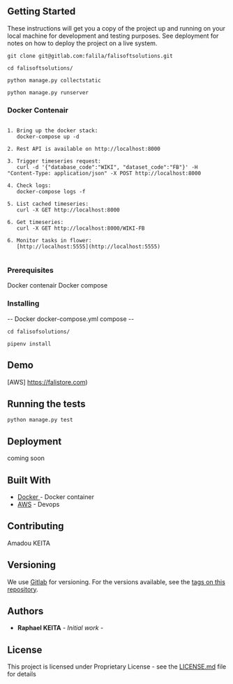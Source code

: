 ## Getting Started

These instructions will get you a copy of the project up and running on your local machine for development and testing purposes. See deployment for notes on how to deploy the project on a live system.

``` 
git clone git@gitlab.com:falila/falisoftsolutions.git

cd falisoftsolutions/

python manage.py collectstatic

python manage.py runserver

```

### Docker Contenair

``` 

1. Bring up the docker stack:
   docker-compose up -d

2. Rest API is available on http://localhost:8000

3. Trigger timeseries request:
   curl -d '{"database_code":"WIKI", "dataset_code":"FB"}' -H "Content-Type: application/json" -X POST http://localhost:8000

4. Check logs:
   docker-compose logs -f

5. List cached timeseries:
   curl -X GET http://localhost:8000

6. Get timeseries:
   curl -X GET http://localhost:8000/WIKI-FB

6. Monitor tasks in flower:
   [http://localhost:5555](http://localhost:5555)
   
```

### Prerequisites

Docker contenair
Docker compose


### Installing

-- Docker docker-compose.yml compose --

```
cd falisofsolutions/

pipenv install

```

## Demo 

[AWS] https://falistore.com)

## Running the tests

```
python manage.py test

```

## Deployment
 coming soon

## Built With

* [Docker ](https://docker.com/) - Docker container
* [AWS](https://falistore.com/) - Devops

## Contributing

 Amadou KEITA

## Versioning

We use [Gitlab](https://gitlab.com/) for versioning. For the versions available, see the [tags on this repository](https://gitlab.com/falila/react_apps/). 

## Authors

* **Raphael KEITA** - *Initial work* - [](https://gitlab.com/falila/falisoftsolutions/)


## License

This project is licensed under Proprietary License - see the [LICENSE.md](LICENSE.md) file for details
